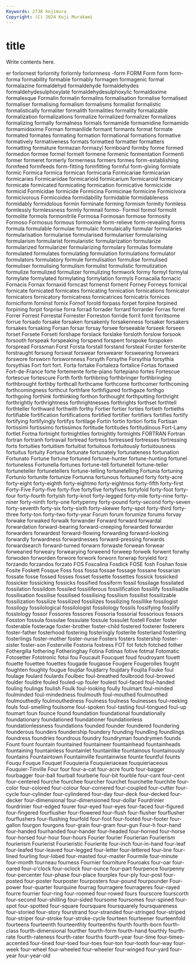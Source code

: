 ```yaml
---
Keywords: 2738 kojimura
Copyright: (C) 2024 Koji Murakami
---
```


# title

Write contents here.



er forlornest forlornity forlornly forlornness -form
FORM Form form form- forma formability formable formably formagen formagenic
formal formalazine formaldehyd formaldehyde formaldehydes formaldehydesulphoxylate formaldehydesulphoxylic formaldoxime formalesque Formalin
formalin formalins formalisation formalise formalised formaliser formalising formalism formalisms formalist
formalistic formalistically formaliter formalith formalities formality formalizable formalization formalizations formalize
formalized formalizer formalizes formalizing formally formalness formals formamide formamidine formamido
formamidoxime Forman formanilide formant formants format formate formated formates formating
formation formational formations formative formatively formativeness formats formatted formatter formatters
formatting formature formazan formazyl formboard formby forme formed formedon formee
formel formelt formene formenic formentation Formenti former formeret formerly formerness
formers formes form-establishing formfeed formfeeds form-fitting formfitting formful form-giving formiate
formic Formica formica formican formicaria Formicariae formicarian formicaries Formicariidae formicarioid
formicarium formicaroid formicary formicate formicated formicating formication formicative formicicide formicid
Formicidae formicide Formicina Formicinae formicine Formicivora formicivorous Formicoidea formidability formidable
formidableness formidably formidolous formin forminate forming formism formity formless formlessly
formlessness formly formnail formo- Formol formol formolit formolite formols formonitrile
Formosa Formosan formose formosity Formoso Formosus formous formoxime form-relieve form-revealing
forms formula formulable formulae formulaic formulaically formular formularies formularisation formularise
formularised formulariser formularising formularism formularist formularistic formularization formularize formularized formularizer
formularizing formulary formulas formulate formulated formulates formulating formulation formulations formulator
formulators formulatory formule formulisation formulise formulised formuliser formulising formulism formulist
formulistic formulization formulize formulized formulizer formulizing formwork formy formyl formylal
formylate formylated formylating formylation formyls Fornacalia fornacic Fornacis Fornax fornaxid
forncast fornenst fornent Forney Forneys fornical fornicate fornicated fornicates fornicating
fornication fornications fornicator fornicators fornicatory fornicatress fornicatrices fornicatrix fornices forniciform
forninst fornix Fornof forold forpass forpet forpine forpined forpining forpit
forprise forra forrad forrader forrard forrarder Forras forrel Forrer Forrest
Forrestal Forrester Forreston forride forril forrit forritsome forrue forsado forsake
forsaken forsakenly forsakenness forsaker forsakers forsakes forsaking Forsan forsar forsay
forsee forseeable forseek forseen forset Forsete Forseti forshape forslack forslake
forsloth forslow forsook forsooth forspeak forspeaking forspend forspent forspoke forspoken
forspread Forssman Forst Forsta forstall forstand forsteal Forster forsterite forstraught
forsung forswat forswear forswearer forswearing forswears forswore forsworn forswornness Forsyth
Forsythe Forsythia forsythia forsythias Fort fort fort. Forta fortake Fortaleza
fortalice Fortas fortaxed Fort-de-France forte fortemente forte-piano fortepiano fortes Fortescue
fortescue fortescure Forth forth forthbring forthbringer forthbringing forthbrought forthby forthcall
forthcame forthcome forthcomer forthcoming forthcomingness forthcut forthfare forthfigured forthgaze forthgo
forthgoing forthink forthinking forthon forthought forthputting forthright forthrightly forthrightness forthrightnesses
forthrights forthset forthtell forthteller forthward forthwith forthy Fortier fortier forties
fortieth fortieths fortifiable fortification fortifications fortified fortifier fortifiers fortifies fortify
fortifying fortifyingly fortifys fortilage Fortin fortin fortiori fortis Fortisan fortissimi
fortissimo fortissimos fortitude fortitudes fortitudinous Fort-Lamy fortlet Fortna fortnight fortnightlies
fortnightly fortnights FORTRAN Fortran fortran fortranh fortravail fortread fortress fortressed
fortresses fortressing forts fortuities fortuitism fortuitist fortuitous fortuitously fortuitousness fortuitus
fortuity Fortuna fortunate fortunately fortunateness fortunation Fortunato Fortune fortune fortuned
fortune-hunter fortune-hunting fortunel fortuneless Fortunella fortunes fortune-tell fortunetell fortune-teller fortuneteller
fortunetellers fortune-telling fortunetelling Fortunia fortuning Fortunio fortunite fortunize Fortunna fortunous
fortuuned forty forty-acre forty-eight forty-eighth forty-eightmo forty-eightmos forty-fifth forty-first Forty-Five
Forty-five forty-five fortyfive fortyfives fortyfold forty-foot forty-four forty-fourth fortyish forty-knot
forty-legged forty-mile forty-nine forty-niner forty-ninth forty-one fortypenny forty-pound forty-second forty-seven
forty-seventh forty-six forty-sixth forty-skewer forty-spot forty-third forty-three forty-ton forty-two forty-year
Forum forum forumize forums forvay forwake forwaked forwalk forwander Forward
forward forwardal forwardation forward-bearing forward-creeping forwarded forwarder forwarders forwardest forward-flowing
forwarding forward-looking forwardly forwardness forwardnesses forward-pressing forwards forwardsearch forward-turned forwarn
forwaste forwean forwear forwearied forweary forwearying forweend forweep forwelk forwent
forwhy forwoden forworden forwore forwork forworn forwrap foryield forz forzando
forzandos forzato FOS Foscalina Fosdick FOSE fosh Foshan fosie Fosite
Foskett Fosque Foss foss fossa fossae fossage fossane fossarian fossate
fosse fossed fosses fosset fossette fossettes fossick fossicked fossicker fossicking
fossicks fossified fossiform fossil fossilage fossilated fossilation fossildom fossiled fossiliferous
fossilification fossilify fossilisable fossilisation fossilise fossilised fossilising fossilism fossilist fossilizable
fossilization fossilize fossilized fossilizes fossilizing fossillike fossilogist fossilogy fossilological fossilologist
fossilology fossils fosslfying fosslify fosslology fossor Fossores fossores Fossoria fossorial
fossorious fossors Fosston fossula fossulae fossulate fossule fossulet fostell Foster
foster fosterable fosterage foster-brother foster-child fostered fosterer fosterers foster-father fosterhood
fostering fosteringly fosterite fosterland fosterling fosterlings foster-mother foster-nurse Fosters fosters
fostership foster-sister foster-son Fosterville Fostoria fostress FOT fot fotch fotched
fother Fothergilla fothering Fotheringhay Fotina Fotinas fotive fotmal Fotomatic Fotosetter
Fototronic fotui fou Foucault Foucquet foud foudroyant fouett fouette fouettee
fouettes fougade fougasse Fougere Fougerolles fought foughten foughty fougue foujdar
foujdarry foujdary Foujita Fouke foul foulage foulard foulards Foulbec foul-breathed
foulbrood foul-browed foulder fouldre fouled fouled-up fouler foulest foul-faced foul-handed
fouling foulings foulish Foulk foul-looking foully foulmart foul-minded foulminded foul-mindedness
foulmouth foul-mouthed foulmouthed foulmouthedly foulmouthedness Foulness foulness foulnesses foul-reeking fouls
foul-smelling foulsome foul-spoken foul-tasting foul-tongued foul-up foumart foun founce found
foundation foundational foundationally foundationary foundationed foundationer foundationless foundationlessness foundations founded
founder foundered foundering founderous founders foundership foundery founding foundling foundlings
foundress foundries foundrous foundry foundryman foundrymen founds Fount fount fountain
fountained fountaineer fountainhead fountainheads fountaining fountainless fountainlet fountainlike fountainous fountainously
fountains Fountaintown Fountainville fountainwise founte fountful founts Fouqu Fouque Fouquet
Fouquieria Fouquieriaceae fouquieriaceous Fouquier-Tinville Four four four-a-cat four-acre fourb four-bagger
fourbagger four-ball fourball fourberie four-bit fourble four-cant four-cent four-centered fourche
fourchee fourcher fourchet fourchette fourchite four-color four-colored four-colour four-cornered four-coupled
four-cutter four-cycle four-cylinder four-cylindered four-day four-deck four-decked four-decker four-dimensional four-dimensioned
four-dollar Fourdrinier fourdrinier four-edged fourer four-eyed four-eyes four-faced four-figured four-fingered
fourfiusher four-flowered four-flush four-flusher fourflusher fourflushers four-flushing fourfold four-foot four-footed
four-footer four-gallon fourgon fourgons four-grain four-gram four-gun Four-h four-hand four-handed
fourhanded four-hander four-headed four-horned four-horse four-horsed four-hour four-hours Fourier fourier
Fourierian Fourierism fourierism Fourierist Fourieristic Fourierite four-inch four-in-hand four-leaf four-leafed
four-leaved four-legged four-letter four-lettered four-line four-lined fourling four-lobed four-masted four-master
Fourmile four-minute four-month fourneau fourness Fournier fourniture Fouroaks four-oar four-oared
four-o'clock four-oclock four-ounce four-part fourpence fourpenny four-percenter four-phase four-place fourplex
four-ply four-post four-posted four-poster fourposter fourposters four-pound fourpounder Four-power four-quarter
fourquine fourrag fourragere fourrageres four-rayed fourre fourrier four-ring four-roomed four-rowed
fours fourscore fourscorth four-second four-shilling four-sided foursome foursomes four-spined four-spot
four-spotted four-square foursquare foursquarely foursquareness four-storied four-story fourstrand four-stranded four-stringed
four-striped four-striper four-stroke four-stroke-cycle fourteen fourteener fourteenfold fourteens fourteenth fourteenthly
fourteenths fourth fourth-born fourth-class fourth-dimensional fourther fourth-form fourth-hand fourthly fourth-rate
fourth-rateness fourth-rater fourths fourth-year four-time four-times-accented four-tined four-toed four-toes four-ton
four-tooth four-way four-week four-wheel four-wheeled four-wheeler four-winged four-yard four-year four-year-old
